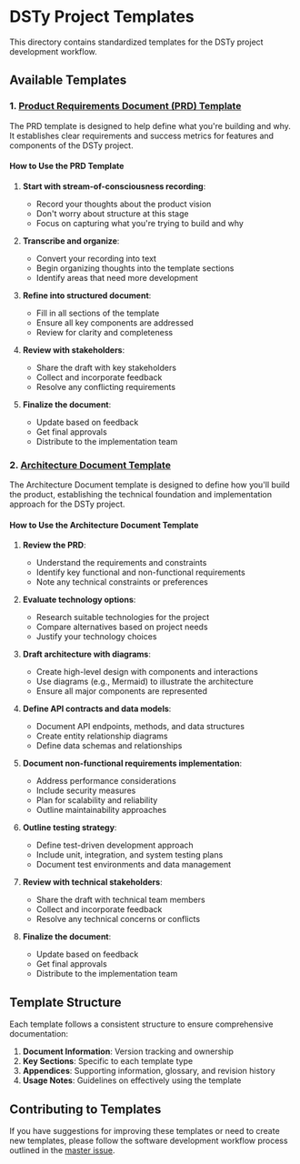 # DSTy Project Templates

This directory contains standardized templates for the DSTy project development workflow.

## Available Templates

### 1. [Product Requirements Document (PRD) Template](./product_requirements_document_template.md)

The PRD template is designed to help define what you're building and why. It establishes clear requirements and success metrics for features and components of the DSTy project.

#### How to Use the PRD Template

1. **Start with stream-of-consciousness recording**:
   - Record your thoughts about the product vision
   - Don't worry about structure at this stage
   - Focus on capturing what you're trying to build and why

2. **Transcribe and organize**:
   - Convert your recording into text
   - Begin organizing thoughts into the template sections
   - Identify areas that need more development

3. **Refine into structured document**:
   - Fill in all sections of the template
   - Ensure all key components are addressed
   - Review for clarity and completeness

4. **Review with stakeholders**:
   - Share the draft with key stakeholders
   - Collect and incorporate feedback
   - Resolve any conflicting requirements

5. **Finalize the document**:
   - Update based on feedback
   - Get final approvals
   - Distribute to the implementation team

### 2. [Architecture Document Template](./architecture_document_template.md)

The Architecture Document template is designed to define how you'll build the product, establishing the technical foundation and implementation approach for the DSTy project.

#### How to Use the Architecture Document Template

1. **Review the PRD**:
   - Understand the requirements and constraints
   - Identify key functional and non-functional requirements
   - Note any technical constraints or preferences

2. **Evaluate technology options**:
   - Research suitable technologies for the project
   - Compare alternatives based on project needs
   - Justify your technology choices

3. **Draft architecture with diagrams**:
   - Create high-level design with components and interactions
   - Use diagrams (e.g., Mermaid) to illustrate the architecture
   - Ensure all major components are represented

4. **Define API contracts and data models**:
   - Document API endpoints, methods, and data structures
   - Create entity relationship diagrams
   - Define data schemas and relationships

5. **Document non-functional requirements implementation**:
   - Address performance considerations
   - Include security measures
   - Plan for scalability and reliability
   - Outline maintainability approaches

6. **Outline testing strategy**:
   - Define test-driven development approach
   - Include unit, integration, and system testing plans
   - Document test environments and data management

7. **Review with technical stakeholders**:
   - Share the draft with technical team members
   - Collect and incorporate feedback
   - Resolve any technical concerns or conflicts

8. **Finalize the document**:
   - Update based on feedback
   - Get final approvals
   - Distribute to the implementation team

## Template Structure

Each template follows a consistent structure to ensure comprehensive documentation:

1. **Document Information**: Version tracking and ownership
2. **Key Sections**: Specific to each template type
3. **Appendices**: Supporting information, glossary, and revision history
4. **Usage Notes**: Guidelines on effectively using the template

## Contributing to Templates

If you have suggestions for improving these templates or need to create new templates, please follow the software development workflow process outlined in the [master issue](https://linear.app/helaix/issue/HLX-1401/software-development-workflow-template-master-issue).
